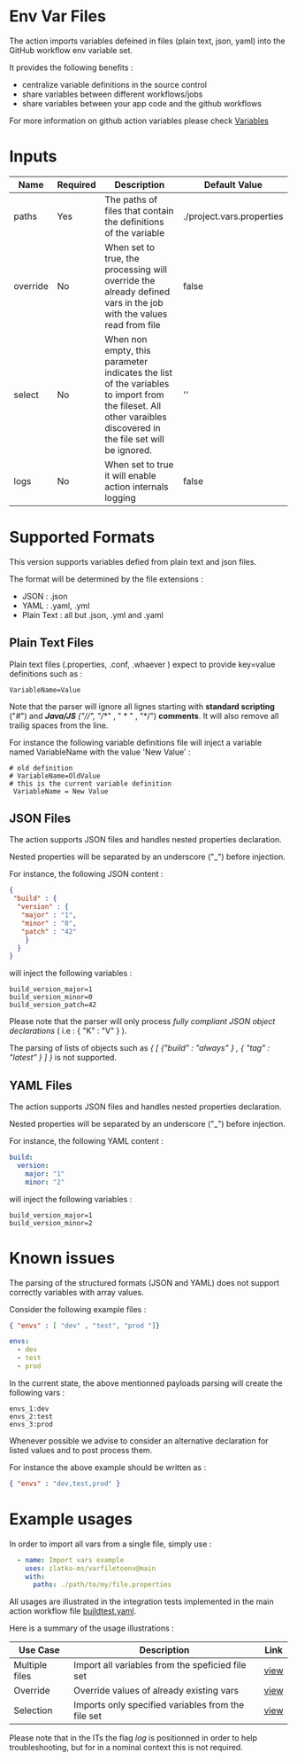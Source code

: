 # Env Var Files

The action imports variables defeined in files (plain text, json, yaml) into the GitHub workflow env variable set. 

It provides the following benefits : 

* centralize variable definitions in the source control
* share variables between different workflows/jobs 
* share variables between your app code and the github workflows

For more information on github action variables please check [Variables](https://docs.github.com/en/actions/learn-github-actions/variables) 

# Inputs

| Name      | Required | Description                                                                                     | Default Value             |
| --------- | -------- | ------------------------------------------------------------------------------------------------| ------------------------- |
| paths     | Yes      | The paths of files that contain the definitions of the variable                                 | ./project.vars.properties |
| override  | No       | When set to true, the processing will override the already defined vars in the job with the values read from file  | false |
| select  | No       | When non empty, this parameter indicates the list of the variables to import from the fileset. All other varaibles discovered in the file set will be ignored.  | '' |
| logs      | No       | When set to true it will enable action internals logging          | false |

# Supported Formats

This version supports variables defied from plain text and json files.

The format will be determined by the file extensions : 
* JSON : .json
* YAML : .yaml, .yml
* Plain Text : all but .json, .yml and .yaml

## Plain Text Files

Plain text files (.properties, .conf, .whaever ) expect to provide key=value definitions such as : 

```
VariableName=Value
```

Note that the parser will ignore all lignes starting with **standard scripting** ("#") and ***Java/JS** ("//", "/**" , " * " , "*/") **comments**. It will also remove all trailig spaces from the line.

For instance the following variable definitions file will inject a variable named VariableName with the value 'New Value' :

```
# old definition
# VariableName=OldValue
# this is the current variable definition
 VariableName = New Value
```

## JSON Files

The action supports JSON files and handles nested properties declaration. 

Nested properties will be separated by an underscore ("_") before injection.

For instance, the following JSON content : 

```json
{ 
 "build" : { 
  "version" : {
   "major" : "1",
   "minor" : "0",
   "patch" : "42"
    }
  }
}
```
will inject the following variables : 

```
build_version_major=1
build_version_minor=0
build_version_patch=42
```

Please note that the parser will only process *fully compliant JSON object declarations* ( i.e : { "K" : "V" } ).

The parsing of lists of objects such as *{ [ {"build" : "always" } , { "tag" : "latest" } ] }* is not supported.

## YAML Files

The action supports JSON files and handles nested properties declaration. 

Nested properties will be separated by an underscore ("_") before injection.


For instance, the following YAML content : 

```yaml
build:
  version:
    major: "1"
    minor: "2"
```
will inject the following variables : 

```
build_version_major=1
build_version_minor=2
```

# Known issues

The parsing of the structured formats (JSON and YAML) does not support correctly variables with array values.

Consider the following example files : 

```json
{ "envs" : [ "dev" , "test", "prod "]}
```

```yaml
envs:
  - dev
  - test
  - prod
```

In the current state, the above mentionned payloads parsing will create the following vars : 

```
envs_1:dev
envs_2:test
envs_3:prod
```

Whenever possible we advise to consider an alternative declaration for listed values and to post process them. 

For instance the above example should be written as :  

```json
{ "envs" : "dev,test,prod" }
```

# Example usages 

In order to import all vars from a single file, simply use : 

```yaml
  - name: Import vars example
    uses: zlatko-ms/varfiletoenv@main
    with:
      paths: ./path/to/my/file.properties
```

All usages are illustrated in the integration tests implemented in the main action workflow file [buildtest.yaml](.github/workflows/buildtest.yml). 

Here is a summary of the usage illustrations : 

| Use Case                 | Description            | Link |
| ------------------------ | ---------------------- |------|
| Multiple files   | Import all variables from the speficied file set | [view](.github/workflows/buildtest.yml?plain=1#L416-L421) |
| Override  | Override values of already existing vars         | [view](.github/workflows/buildtest.yml?plain=1#L443-L449) |
| Selection | Imports only specified variables from the file set |  [view](.github/workflows/buildtest.yml?plain=1#L489-L497) |

Please note that in the ITs the flag *log* is positionned in order to help troubleshooting, but for in a nominal context this is not required.

